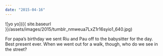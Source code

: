 ```yaml
---
date: "2015-04-16"
---
```


![yo yo]({{ site.baseurl }}/assets/images/2015/tumblr_nmweua7LxZ1r16syio1_640.jpg)

For papa’s birthday we sent Riu and Pau off to the babysitter for the day. Best present ever. When we went out for a walk, though, who do we see in the street?
